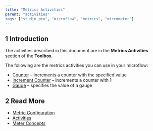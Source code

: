 ```yaml
---
title: "Metrics Activities"
parent: "activities"
tags: ["studio pro", "microflow", "metrics", "micrometer"]
---
```


## 1 Introduction

The activities described in this document are in the **Metrics Activities** section of the **Toolbox**.

The following are the metrics activities you can use in your microflow:

* [Counter](metrics-counter) – increments a counter with the specified value
* [Increment Counter](metrics-increment-counter) – increments a counter with 1
* [Gauge](metrics-gauge) – specifies the value of a gauge

## 2 Read More

* [Metric Configuration](metrics)
* [Activities](activities)
* [Meter Concepts](https://micrometer.io/docs/concepts)
